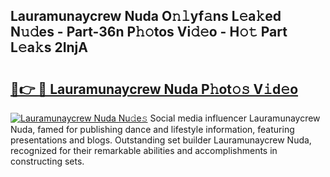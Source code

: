 ## Lauramunaycrew Nuda O𝚗𝚕yf𝚊ns L𝚎a𝚔ed N𝚞𝚍es - Part-36n P𝚑𝚘tos Vi𝚍𝚎o - H𝚘𝚝 Part L𝚎a𝚔s 2InjA

# <h2><a href="http://kf6um2.oniu.top/?m=Lauramunaycrew+Nuda">🔗👉 🔴 Lauramunaycrew Nuda P𝚑ot𝚘𝚜 V𝚒d𝚎o</a></h2>

[![Lauramunaycrew Nuda Nu𝚍e𝚜](https://i.imgur.com/0qMVB7G.gif)](http://kf6um2.oniu.top/?m=Lauramunaycrew+Nuda)
Social media influencer Lauramunaycrew Nuda, famed for publishing dance and lifestyle information, featuring presentations and blogs. Outstanding set builder Lauramunaycrew Nuda, recognized for their remarkable abilities and accomplishments in constructing sets.  
